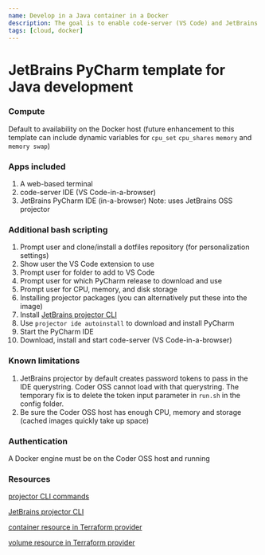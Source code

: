 ```yaml
---
name: Develop in a Java container in a Docker
description: The goal is to enable code-server (VS Code) and JetBrains PyCharm
tags: [cloud, docker]
---
```


# JetBrains PyCharm template for Java development

### Compute
Default to availability on the Docker host 
(future enhancement to this template can include dynamic variables for `cpu_set` `cpu_shares` `memory` and `memory swap`)

### Apps included
1. A web-based terminal
1. code-server IDE (VS Code-in-a-browser)
1. JetBrains PyCharm IDE (in-a-browser) Note: uses JetBrains OSS projector

### Additional bash scripting
1. Prompt user and clone/install a dotfiles repository (for personalization settings)
1. Show user the VS Code extension to use
1. Prompt user for folder to add to VS Code
1. Prompt user for which PyCharm release to download and use
1. Prompt user for CPU, memory, and disk storage
1. Installing projector packages (you can alternatively put these into the image)
1. Install [JetBrains projector CLI](https://github.com/JetBrains/projector-installer#Installation)
1. Use `projector ide autoinstall` to download and install PyCharm
1. Start the PyCharm IDE
1. Download, install and start code-server (VS Code-in-a-browser)

### Known limitations
1. JetBrains projector by default creates password tokens to pass in the IDE querystring. Coder OSS cannot load with that querystring. The temporary fix is to delete the token input parameter in `run.sh` in the config folder.
1. Be sure the Coder OSS host has enough CPU, memory and storage (cached images quickly take up space)

### Authentication

A Docker engine must be on the Coder OSS host and running

### Resources
[projector CLI commands](https://github.com/JetBrains/projector-installer/blob/master/COMMANDS.md)

[JetBrains projector CLI](https://github.com/JetBrains/projector-installer#Installation)

[container resource in Terraform provider](https://registry.terraform.io/providers/kreuzwerker/docker/latest/docs/resources/container)

[volume resource in Terraform provider](https://registry.terraform.io/providers/kreuzwerker/docker/latest/docs/resources/volume)